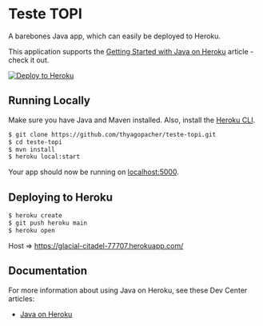 # Teste TOPI

A barebones Java app, which can easily be deployed to Heroku.

This application supports the [Getting Started with Java on Heroku](https://devcenter.heroku.com/articles/getting-started-with-java) article - check it out.

[![Deploy to Heroku](https://www.herokucdn.com/deploy/button.png)](https://heroku.com/deploy)

## Running Locally

Make sure you have Java and Maven installed. Also, install the [Heroku CLI](https://cli.heroku.com/).

```sh
$ git clone https://github.com/thyagopacher/teste-topi.git
$ cd teste-topi
$ mvn install
$ heroku local:start
```

Your app should now be running on [localhost:5000](http://localhost:5000/).

## Deploying to Heroku

```sh
$ heroku create
$ git push heroku main
$ heroku open
```

Host => https://glacial-citadel-77707.herokuapp.com/

## Documentation

For more information about using Java on Heroku, see these Dev Center articles:

- [Java on Heroku](https://devcenter.heroku.com/categories/java)
